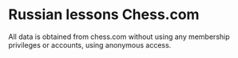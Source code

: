 # Russian lessons Chess.com

All data is obtained from chess.com without using any membership privileges or accounts, using anonymous access.